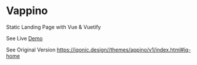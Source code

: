 # Vappino
Static Landing Page with Vue &amp; Vuetify

See Live [Demo](https://vappino.netlify.com/)

See Original Version
https://iqonic.design//themes/appino/v1/index.html#iq-home
